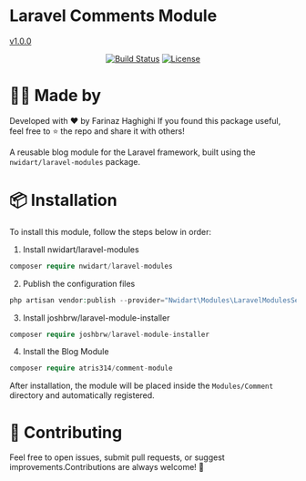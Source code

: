 <p align="center">

# Laravel Comments Module 

</p>
<a href="https://packagist.org/packages/atris314/laravel-comment-module">v1.0.0</a>
<p align="center">
<a href="https://github.com/atris314"><img src="https://github.com/laravel/framework/workflows/tests/badge.svg" alt="Build Status"></a>
<a href="https://packagist.org/packages/laravel/framework"><img src="https://img.shields.io/packagist/l/laravel/framework" alt="License"></a>
</p>

# 👩‍💻 Made by

Developed with ❤️ by Farinaz Haghighi
If you found this package useful, feel free to ⭐️ the repo and share it with others!

A reusable blog module for the Laravel framework, built using the ```nwidart/laravel-modules``` package.

# 📦 Installation
To install this module, follow the steps below in order:

1. Install nwidart/laravel-modules
```php
composer require nwidart/laravel-modules
```
2. Publish the configuration files
```php
php artisan vendor:publish --provider="Nwidart\Modules\LaravelModulesServiceProvider"
```
3. Install joshbrw/laravel-module-installer
```php
composer require joshbrw/laravel-module-installer
```
4. Install the Blog Module
```php
composer require atris314/comment-module
```
After installation, the module will be placed inside the ``` Modules/Comment ``` directory and automatically registered.

# 🙌 Contributing
Feel free to open issues, submit pull requests, or suggest improvements.Contributions are always welcome! 💛